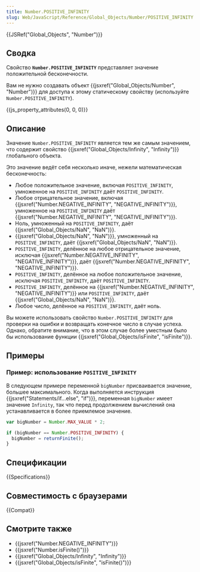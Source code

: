 ```yaml
---
title: Number.POSITIVE_INFINITY
slug: Web/JavaScript/Reference/Global_Objects/Number/POSITIVE_INFINITY
---
```


{{JSRef("Global_Objects", "Number")}}

## Сводка

Свойство **`Number.POSITIVE_INFINITY`** представляет значение положительной бесконечности.

Вам не нужно создавать объект {{jsxref("Global_Objects/Number", "Number")}} для доступа к этому статическому свойству (используйте `Number.POSITIVE_INFINITY`).

{{js_property_attributes(0, 0, 0)}}

## Описание

Значение `Number.POSITIVE_INFINITY` является тем же самым значением, что содержит свойство {{jsxref("Global_Objects/Infinity", "Infinity")}} глобального объекта.

Это значение ведёт себя несколько иначе, нежели математическая бесконечность:

- Любое положительное значение, включая `POSITIVE_INFINITY`, умноженное на `POSITIVE_INFINITY` даёт `POSITIVE_INFINITY`.
- Любое отрицательное значение, включая {{jsxref("Number.NEGATIVE_INFINITY", "NEGATIVE_INFINITY")}}, умноженное на `POSITIVE_INFINITY` даёт {{jsxref("Number.NEGATIVE_INFINITY", "NEGATIVE_INFINITY")}}.
- Ноль, умноженный на `POSITIVE_INFINITY`, даёт {{jsxref("Global_Objects/NaN", "NaN")}}.
- {{jsxref("Global_Objects/NaN", "NaN")}}, умноженный на `POSITIVE_INFINITY`, даёт {{jsxref("Global_Objects/NaN", "NaN")}}.
- `POSITIVE_INFINITY`, делённое на любое отрицательное значение, исключая {{jsxref("Number.NEGATIVE_INFINITY", "NEGATIVE_INFINITY")}}, даёт {{jsxref("Number.NEGATIVE_INFINITY", "NEGATIVE_INFINITY")}}.
- `POSITIVE_INFINITY`, делённое на любое положительное значение, исключая `POSITIVE_INFINITY`, даёт `POSITIVE_INFINITY`.
- `POSITIVE_INFINITY`, делённое на {{jsxref("Number.NEGATIVE_INFINITY", "NEGATIVE_INFINITY")}} или `POSITIVE_INFINITY`, даёт {{jsxref("Global_Objects/NaN", "NaN")}}.
- Любое число, делённое на `POSITIVE_INFINITY`, даёт ноль.

Вы можете использовать свойство `Number.POSITIVE_INFINITY` для проверки на ошибки и возвращать конечное число в случае успеха. Однако, обратите внимание, что в этом случае более уместным было бы использование функции {{jsxref("Global_Objects/isFinite", "isFinite")}}.

## Примеры

### Пример: использование `POSITIVE_INFINITY`

В следующем примере переменной `bigNumber` присваивается значение, большее максимального. Когда выполняется инструкция {{jsxref("Statements/if...else", "if")}}, переменная `bigNumber` имеет значение `Infinity`, так что перед продолжением вычислений она устанавливается в более приемлемое значение.

```js
var bigNumber = Number.MAX_VALUE * 2;

if (bigNumber == Number.POSITIVE_INFINITY) {
  bigNumber = returnFinite();
}
```

## Спецификации

{{Specifications}}

## Совместимость с браузерами

{{Compat}}

## Смотрите также

- {{jsxref("Number.NEGATIVE_INFINITY")}}
- {{jsxref("Number.isFinite()")}}
- {{jsxref("Global_Objects/Infinity", "Infinity")}}
- {{jsxref("Global_Objects/isFinite", "isFinite()")}}
